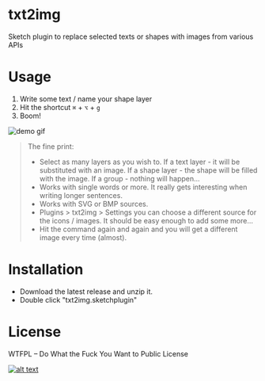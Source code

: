 # txt2img

Sketch plugin to replace selected texts or shapes with images from various APIs

# Usage

1. Write some text / name your shape layer
2. Hit the shortcut ```⌘``` + ```⌥``` + ```g```
3. Boom!


![demo gif](http://wuwa.github.com/txt2image.gif "demo")


> The fine print:
> - Select as many layers as you wish to. If a text layer - it will be substituted with an image. If a shape layer - the shape will be filled with the image. If a group - nothing will happen...
> - Works with single words or more. It really gets interesting when writing longer sentences.
> - Works with SVG or BMP sources.
> - Plugins > txt2img > Settings you can choose a different source for the icons / images. It should be easy enough to add some more...
> - Hit the command again and again and you will get a different image every time (almost).


# Installation

- Download the latest release and unzip it.
- Double click "txt2img.sketchplugin"

# License
WTFPL – Do What the Fuck You Want to Public License

[![alt text](http://www.wtfpl.net/wp-content/uploads/2012/12/wtfpl-badge-4.png "WTFPL")](http://www.wtfpl.net/)


